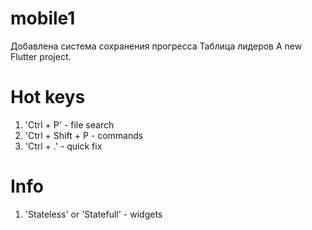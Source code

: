 # mobile1
Добавлена система сохранения прогресса
Таблица лидеров
A new Flutter project.
# Hot keys
1. 'Ctrl + P' - file search
2. 'Ctrl + Shift + P - commands
3. 'Ctrl + .' - quick fix



# Info 
1. 'Stateless' or 'Statefull' - widgets
